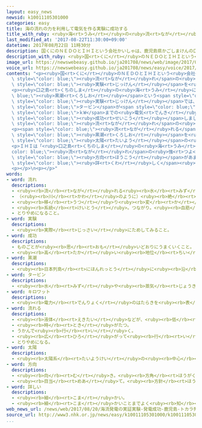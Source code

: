 ```yaml
---
layout: easy_news
newsid: k10011105301000
categories: easy
title: 海の流れの力を利用して電気を作る実験に成功する
title_with_ruby: <ruby>海<rt>うみ</rt></ruby>の<ruby>流<rt>なが</rt></ruby>れの<ruby>力<rt>ちから</rt></ruby>を<ruby>利用<rt>りよう</rt></ruby>して<ruby>電気<rt>でんき</rt></ruby>を<ruby>作<rt>つく</rt></ruby>る<ruby>実験<rt>じっけん</rt></ruby>に<ruby>成功<rt>せいこう</rt></ruby>する
last_modified_at: '2017-08-22T11:30:00+09:00'
datetime: 2017年08月22日 11時30分
description: 国くにのＮＥＤＯとＩＨＩという会社かいしゃは、鹿児島県かごしまけんの口之島くちのしまの近ちかくで、海うみの流ながれの力ちからを利用りようして電気でんきを作つくる実験じっけんを１４日じゅうよっかから行おこないました。
description_with_ruby: <ruby>国<rt>くに</rt></ruby>のＮＥＤＯとＩＨＩという<ruby>会社<rt>かいしゃ</rt></ruby>は、<ruby>鹿児島県<rt>かごしまけん</rt></ruby>の<ruby>口之島<rt>くちのしま</rt></ruby>の<ruby>近<rt>ちか</rt></ruby>くで、<ruby>海<rt>うみ</rt></ruby>の<ruby>流<rt>なが</rt></ruby>れの<ruby>力<rt>ちから</rt></ruby>を<ruby>利用<rt>りよう</rt></ruby>して<ruby>電気<rt>でんき</rt></ruby>を<ruby>作<rt>つく</rt></ruby>る<ruby>実験<rt>じっけん</rt></ruby>を<ruby>１４日<rt>じゅうよっか</rt></ruby>から<ruby>行<rt>おこな</rt></ruby>いました。
image_url: https://newswebeasy.github.io/ja201708/news/web/image/2017/08/22/k10011105301000.jpg
voice_url: https://newswebeasy.github.io/ja201708/news/easy/voice/2017/08/22/k10011105301000.mp3
contents: "<p><ruby>国<rt>くに</rt></ruby>のＮＥＤＯとＩＨＩという<ruby>会社<rt>かいしゃ</rt></ruby>は、<ruby>鹿児島県<rt>かごしまけん</rt></ruby>の<ruby>口之島<rt>くちのしま</rt></ruby>の<ruby>近<rt>ちか</rt></ruby>くで、<ruby>海<rt>うみ</rt></ruby>の<span\
  \ style=\"color: blue;\"><ruby>流<rt>なが</rt></ruby>れ</span>の<ruby>力<rt>ちから</rt></ruby>を<ruby>利用<rt>りよう</rt></ruby>して<ruby>電気<rt>でんき</rt></ruby>を<ruby>作<rt>つく</rt></ruby>る<span\
  \ style=\"color: blue;\"><ruby>実験<rt>じっけん</rt></ruby></span>を<ruby>１４日<rt>じゅうよっか</rt></ruby>から<ruby>行<rt>おこな</rt></ruby>いました。</p>\n\
  <p><ruby>口之島<rt>くちのしま</rt></ruby>の<ruby>海<rt>うみ</rt></ruby>には<span style=\"color:\
  \ blue;\"><ruby>黒潮<rt>くろしお</rt></ruby></span>という<span style=\"color: blue;\"><ruby>流<rt>なが</rt></ruby>れ</span>があります。<span\
  \ style=\"color: blue;\"><ruby>実験<rt>じっけん</rt></ruby></span>では、<ruby>海<rt>うみ</rt></ruby>の<ruby>中<rt>なか</rt></ruby>の<ruby>深<rt>ふか</rt></ruby>さ２０ｍ〜５０ｍの<ruby>所<rt>ところ</rt></ruby>に<ruby>置<rt>お</rt></ruby>いた<ruby>大<rt>おお</rt></ruby>きな<span\
  \ style=\"color: blue;\">タービン</span>が<span style=\"color: blue;\"><ruby>黒潮<rt>くろしお</rt></ruby></span>の<ruby>強<rt>つよ</rt></ruby>い<ruby>力<rt>ちから</rt></ruby>で<ruby>回<rt>まわ</rt></ruby>って、３０<span\
  \ style=\"color: blue;\">ｋW</span>までの<ruby>電気<rt>でんき</rt></ruby>を<ruby>作<rt>つく</rt></ruby>ることに<span\
  \ style=\"color: blue;\"><ruby>成功<rt>せいこう</rt></ruby></span>しました。<ruby>海<rt>うみ</rt></ruby>の<span\
  \ style=\"color: blue;\"><ruby>流<rt>なが</rt></ruby>れ</span>の<ruby>力<rt>ちから</rt></ruby>で<ruby>電気<rt>でんき</rt></ruby>を<ruby>作<rt>つく</rt></ruby>ったのは<ruby>世界<rt>せかい</rt></ruby>で<ruby>初<rt>はじ</rt></ruby>めてです。</p>\n\
  <p><span style=\"color: blue;\"><ruby>流<rt>なが</rt></ruby>れる</span><ruby>力<rt>ちから</rt></ruby>が<ruby>強<rt>つよ</rt></ruby>い<span\
  \ style=\"color: blue;\"><ruby>黒潮<rt>くろしお</rt></ruby></span>を<ruby>利用<rt>りよう</rt></ruby>したら、<span\
  \ style=\"color: blue;\"><ruby>太陽<rt>たいよう</rt></ruby></span>の<ruby>光<rt>ひかり</rt></ruby>を<ruby>利用<rt>りよう</rt></ruby>するよりうまく<ruby>電気<rt>でんき</rt></ruby>を<ruby>作<rt>つく</rt></ruby>ることができると<ruby>言<rt>い</rt></ruby>われています。ＮＥＤＯとＩＨＩは、どのくらいお<ruby>金<rt>かね</rt></ruby>がかかるかなど<ruby>調<rt>しら</rt></ruby>べて、２０２０<ruby>年<rt>ねん</rt></ruby>には<ruby>電気<rt>でんき</rt></ruby>を<ruby>作<rt>つく</rt></ruby>り<ruby>始<rt>はじ</rt></ruby>めたいと<ruby>考<rt>かんが</rt></ruby>えています。</p>\n\
  <p>ＩＨＩは「<ruby>口之島<rt>くちのしま</rt></ruby>の<ruby>海<rt>うみ</rt></ruby>は、<span style=\"\
  color: blue;\"><ruby>流<rt>なが</rt></ruby>れ</span>の<ruby>強<rt>つよ</rt></ruby>さや<span\
  \ style=\"color: blue;\"><ruby>方向<rt>ほうこう</rt></ruby></span>があまり<ruby>変<rt>か</rt></ruby>わらないので、<span\
  \ style=\"color: blue;\"><ruby>詳<rt>くわ</rt></ruby>しく</span><ruby>調<rt>しら</rt></ruby>べて<ruby>電気<rt>でんき</rt></ruby>をたくさん<ruby>作<rt>つく</rt></ruby>りたいです」と<ruby>話<rt>はな</rt></ruby>していました。</p>\n\
  <p></p>\n<p></p>"
words:
- word: 流れ
  descriptions:
  - <ruby><rb>流</rb><rt>なが</rt></ruby>れる<ruby><rb>水</rb><rt>みず</rt></ruby>。<ruby><rb>川</rb><rt>かわ</rt></ruby>。
  - （<ruby><rb>川</rb><rt>かわ</rt></ruby>のように）<ruby><rb>絶</rb><rt>た</rt></ruby>えることなく<ruby><rb>動</rb><rt>うご</rt></ruby>いているもの。
  - <ruby><rb>移</rb><rt>うつ</rt></ruby>り<ruby><rb>変</rb><rt>か</rt></ruby>わり。
  - <ruby><rb>系統</rb><rt>けいとう</rt></ruby>。つながり。<ruby><rb>血筋</rb><rt>ちすじ</rt></ruby>。
  - とりやめになること。
- word: 実験
  descriptions:
  - <ruby><rb>実際</rb><rt>じっさい</rt></ruby>にためしてみること。
- word: 成功
  descriptions:
  - ものごとが<ruby><rb>思</rb><rt>おも</rt></ruby>いどおりにうまくいくこと。
  - <ruby><rb>高</rb><rt>たか</rt></ruby>い<ruby><rb>地位</rb><rt>ちい</rt></ruby>や<ruby><rb>財産</rb><rt>ざいさん</rt></ruby>を<ruby><rb>得</rb><rt>え</rt></ruby>ること。
- word: 黒潮
  descriptions:
  - <ruby><rb>日本列島</rb><rt>にほんれっとう</rt></ruby>に<ruby><rb>沿</rb><rt>そ</rt></ruby>って、<ruby><rb>太平洋</rb><rt>たいへいよう</rt></ruby>を<ruby><rb>南</rb><rt>みなみ</rt></ruby>から<ruby><rb>北</rb><rt>きた</rt></ruby>へ<ruby><rb>流</rb><rt>なが</rt></ruby>れる<ruby><rb>暖流</rb><rt>だんりゅう</rt></ruby>。<ruby><rb>海水</rb><rt>かいすい</rt></ruby>はあい<ruby><rb>色</rb><rt>いろ</rt></ruby>に<ruby><rb>見</rb><rt>み</rt></ruby>える。<ruby><rb>日本海流</rb><rt>にほんかいりゅう</rt></ruby>。
- word: タービン
  descriptions:
  - <ruby><rb>水</rb><rt>みず</rt></ruby>や<ruby><rb>蒸気</rb><rt>じょうき</rt></ruby>の<ruby><rb>力</rb><rt>ちから</rt></ruby>で<ruby><rb>羽根車</rb><rt>はねぐるま</rt></ruby>を<ruby><rb>回転</rb><rt>かいてん</rt></ruby>させ、<ruby><rb>動力</rb><rt>どうりょく</rt></ruby>を<ruby><rb>得</rb><rt>え</rt></ruby>る<ruby><rb>機械</rb><rt>きかい</rt></ruby>。
- word: キロワット
  descriptions:
  - <ruby><rb>電力</rb><rt>でんりょく</rt></ruby>のはたらきを<ruby><rb>表</rb><rt>あらわ</rt></ruby>す<ruby><rb>単位</rb><rt>たんい</rt></ruby>の<ruby><rb>１</rb><rt>ひと</rt></ruby>つ。１キロワットは、１０００ワット。<ruby><rb>記号</rb><rt>きごう</rt></ruby>は「kW」。
- word: 流れる
  descriptions:
  - <ruby><rb>液体</rb><rt>えきたい</rt></ruby>などが、<ruby><rb>低</rb><rt>ひく</rt></ruby>いほうへ<ruby><rb>動</rb><rt>うご</rt></ruby>く。
  - <ruby><rb>時</rb><rt>とき</rt></ruby>がたつ。
  - うかんで<ruby><rb>行</rb><rt>い</rt></ruby>く。
  - <ruby><rb>広</rb><rt>ひろ</rt></ruby>がって<ruby><rb>行</rb><rt>い</rt></ruby>く。
  - とりやめになる。
- word: 太陽
  descriptions:
  - <ruby><rb>太陽系</rb><rt>たいようけい</rt></ruby>の<ruby><rb>中心</rb><rt>ちゅうしん</rt></ruby>で<ruby><rb>高</rb><rt>たか</rt></ruby>い<ruby><rb>熱</rb><rt>ねつ</rt></ruby>と<ruby><rb>光</rb><rt>ひかり</rt></ruby>を<ruby><rb>出</rb><rt>だ</rt></ruby>している<ruby><rb>星</rb><rt>ほし</rt></ruby>。<ruby><rb>地球</rb><rt>ちきゅう</rt></ruby>に<ruby><rb>熱</rb><rt>ねつ</rt></ruby>や<ruby><rb>光</rb><rt>ひかり</rt></ruby>をあたえ、<ruby><rb>生物</rb><rt>せいぶつ</rt></ruby>を<ruby><rb>育</rb><rt>そだ</rt></ruby>てる。お<ruby><rb>日</rb><rt>ひ</rt></ruby>さま。
- word: 方向
  descriptions:
  - <ruby><rb>向</rb><rt>む</rt></ruby>き。<ruby><rb>方角</rb><rt>ほうがく</rt></ruby>。
  - <ruby><rb>目当</rb><rt>めあ</rt></ruby>て。<ruby><rb>方針</rb><rt>ほうしん</rt></ruby>。
- word: 詳しい
  descriptions:
  - <ruby><rb>細</rb><rt>こま</rt></ruby>かい。
  - <ruby><rb>細</rb><rt>こま</rt></ruby>かいことまでよく<ruby><rb>知</rb><rt>し</rt></ruby>っている。
web_news_url: /news/web/2017/08/20/海流発電の実証実験-発電成功-鹿児島-トカラ列島沖/
source_url: http://www3.nhk.or.jp/news/easy/k10011105301000/k10011105301000.html
...
```


